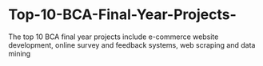 # Top-10-BCA-Final-Year-Projects-
The top 10 BCA final year projects include e-commerce website development, online survey and feedback systems, web scraping and data mining
